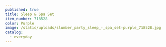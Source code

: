 ```yaml
---
published: true
title: Sleep & Spa Set
item_number: 718528
color: Purple
image: /static/uploads/slumber_party_sleep_-_spa_set-purple_718528.jpg
catalog:
  - everyday
---
```


